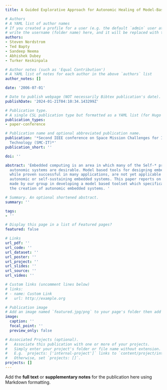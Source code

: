 ```yaml
---
title: A Guided Explorative Approach for Autonomic Healing of Model-Based Systems

# Authors
# A YAML list of author names
# If you created a profile for a user (e.g. the default `admin` user at `content/authors/admin/`), 
# write the username (folder name) here, and it will be replaced with their full name and linked to their profile.
authors:
- Steven Nordstrom
- Ted Bapty
- Sandeep Neema
- Abhishek Dubey
- Turker Keskinpala

# Author notes (such as 'Equal Contribution')
# A YAML list of notes for each author in the above `authors` list
author_notes: []

date: '2006-07-01'

# Date to publish webpage (NOT necessarily Bibtex publication's date).
publishDate: '2024-01-21T04:10:34.143299Z'

# Publication type.
# A single CSL publication type but formatted as a YAML list (for Hugo requirements).
publication_types:
- paper-conference

# Publication name and optional abbreviated publication name.
publication: '*Second IEEE conference on Space Mission Challenges for Information
  Technology (SMC-IT)*'
publication_short: ''

doi: ''

abstract: 'Embedded computing is an area in which many of the Self-* properties of
  autonomic systems are desirable. Model based tools for designing embedded systems,
  while proven successful in many applications, are not yet applicable toward building
  autonomic or self-sustaining embedded systems. This paper reports on the progress
  made by our group in developing a model based toolset which specifically targets
  the creation of autonomic embedded systems. '

# Summary. An optional shortened abstract.
summary: ''

tags:
- ''

# Display this page in a list of Featured pages?
featured: false

# Links
url_pdf: ''
url_code: ''
url_dataset: ''
url_poster: ''
url_project: ''
url_slides: ''
url_source: ''
url_video: ''

# Custom links (uncomment lines below)
# links:
# - name: Custom Link
#   url: http://example.org

# Publication image
# Add an image named `featured.jpg/png` to your page's folder then add a caption below.
image:
  caption: ''
  focal_point: ''
  preview_only: false

# Associated Projects (optional).
#   Associate this publication with one or more of your projects.
#   Simply enter your project's folder or file name without extension.
#   E.g. `projects: ['internal-project']` links to `content/project/internal-project/index.md`.
#   Otherwise, set `projects: []`.
projects: []
---
```


Add the **full text** or **supplementary notes** for the publication here using Markdown formatting.

